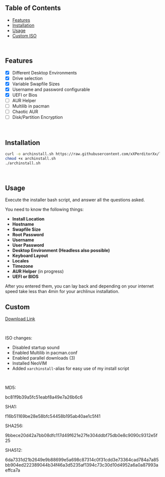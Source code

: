 ## Table of Contents
- [Features](#features)
- [Installation](#installation)
- [Usage](#usage)
- [Custom ISO](#custom)

<br>

## Features
- [x] Different Desktop Environments
- [x] Drive selection 
- [x] Variable Swapfile Sizes
- [x] Username and password configurable
- [x] UEFI or Bios
- [ ] AUR Helper
- [ ] Multilib in pacman
- [ ] Chaotic AUR
- [ ] Disk/Partition Encryption

<br>

## Installation
```bash
curl -o archinstall.sh https://raw.githubusercontent.com/xXPerditorXx/linuxinstall/main/archinstall.sh
chmod +x archinstall.sh
./archinstall.sh
```
<br>

## Usage
Execute the installer bash script, and answer all the questions asked.

You need to know the following things:
- **Install Location**
- **Hostname**
- **Swapfile Size**
- **Root Password**
- **Username**
- **User Password**
- **Desktop Environment (Headless also possible)**
- **Keyboard Layout**
- **Locales**
- **Timezone**
- **AUR Helper** (in progress)
- **UEFI or BIOS**

After you entered them, you can lay back and depending on your internet speed take less than 4min for your archlinux installation.

## Custom
[Download Link](https://mega.nz/file/hpN2HZRY#HlZec2F4VIgUP11KMmoBSnvsfxFCojvwxkwIq_XKwv0)


<br>

ISO changes:
- Disabled startup sound
- Enabled Multilib in pacman.conf
- Enabled parallel downloads (3)
- Installed NeoVIM
- Added `xarchinstall`-alias for easy use of my install script

<br>

MD5:

bc81f9b39a5fc51eabf8a49e7a26b6c6

SHA1:

f16b51169be28e58bfc54458b195ab40ae1c5f41

SHA256: 

9bbece20d42a7bb08dfc117d49f621e27fe304ddbf75db0e8c9090c9312e5f25

SHA512: 

6da7331d21b2649e9b88699e5a698c87314c0f31cdd3e73364cad784a7a85bb904ed222389044b34f46a3d5235af1394c73c30d10d4952a6a0a87993aeffca7a
